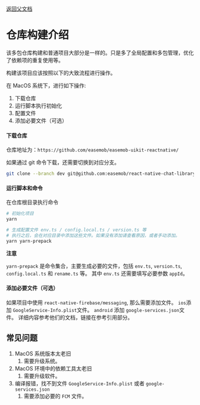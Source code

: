 [返回父文档](./index.md)

# 仓库构建介绍

该多包仓库构建和普通项目大部分是一样的。只是多了全局配置和多包管理，优化了依赖项的重复使用等。

构建该项目应该按照以下的大致流程进行操作。

在 MacOS 系统下，进行如下操作:

1. 下载仓库
2. 运行脚本执行初始化
3. 配置文件
4. 添加必要文件（可选）

#### 下载仓库

仓库地址为：`https://github.com/easemob/easemob-uikit-reactnative/`

如果通过 git 命令下载，还需要切换到对应分支。

```sh
git clone --branch dev git@github.com:easemob/react-native-chat-library.git
```

#### 运行脚本和命令

在仓库根目录执行命令

```sh
# 初始化项目
yarn

# 生成配置文件 env.ts / config.local.ts / version.ts 等
# 执行之后，会在对应目录中添加这些文件。如果没有添加请查看原因，或者手动添加。
yarn yarn-prepack
```

**注意**

`yarn-prepack` 是命令集合，主要生成必要的文件，包括 `env.ts`, `version.ts`, `config.local.ts` 和 `rename.ts` 等。 其中 `env.ts` 还需要填写必要参数 `appId`。

#### 添加必要文件（可选）

如果项目中使用 `react-native-firebase/messaging`, 那么需要添加文件。 `ios`添加 `GoogleService-Info.plist`文件。 `android` 添加 `google-services.json`文件。 详细内容参考他们的文档，链接在参考引用部分。

## 常见问题

1. MacOS 系统版本太老旧
   1. 需要升级系统。
2. MacOS 环境中的依赖工具太老旧
   1. 需要升级软件。
3. 编译报错，找不到文件 `GoogleService-Info.plist` 或者 `google-services.json`
   1. 需要添加必要的 `FCM` 文件。
